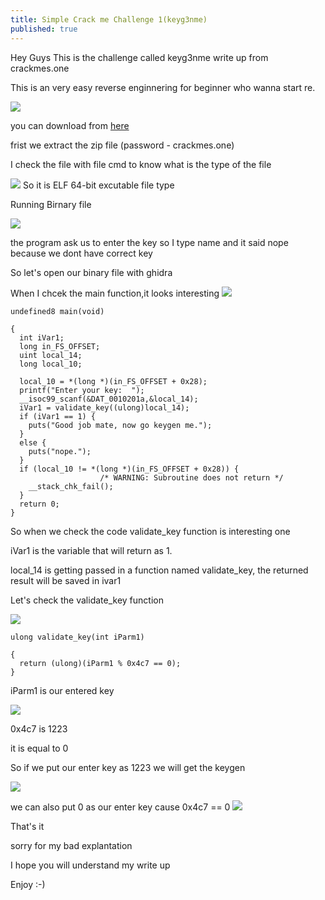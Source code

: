 ```yaml
---
title: Simple Crack me Challenge 1(keyg3nme)
published: true
---
```


Hey Guys This is the challenge called keyg3nme write up from crackmes.one

This is an very easy reverse enginnering for beginner who wanna start re.

![](https://raw.githubusercontent.com/Cnw311/hack-the-box/gh-pages/assets/cracmes/keyg3nme/challenge.png)

you can download from [here](https://crackmes.one/static/crackme/5da31ebc33c5d46f00e2c661.zip)

frist we extract the zip file (password - crackmes.one)

I check the file with file cmd to know what is the type of the file

![](https://raw.githubusercontent.com/Cnw311/hack-the-box/gh-pages/assets/cracmes/keyg3nme/file.jpg)
So it is ELF 64-bit excutable file type 

Running Birnary file

![](https://raw.githubusercontent.com/Cnw311/hack-the-box/gh-pages/assets/cracmes/keyg3nme/running-binary-file.jpg)

the program ask us to enter the key so I type name and it said nope because we dont have correct key 

So let's open our binary file with ghidra 

When I chcek the main function,it looks interesting 
![](https://raw.githubusercontent.com/Cnw311/hack-the-box/gh-pages/assets/cracmes/keyg3nme/ghidra.png)

```
undefined8 main(void)

{
  int iVar1;
  long in_FS_OFFSET;
  uint local_14;
  long local_10;
  
  local_10 = *(long *)(in_FS_OFFSET + 0x28);
  printf("Enter your key:  ");
  __isoc99_scanf(&DAT_0010201a,&local_14);
  iVar1 = validate_key((ulong)local_14);
  if (iVar1 == 1) {
    puts("Good job mate, now go keygen me.");
  }
  else {
    puts("nope.");
  }
  if (local_10 != *(long *)(in_FS_OFFSET + 0x28)) {
                    /* WARNING: Subroutine does not return */
    __stack_chk_fail();
  }
  return 0;
}
```
So when we check the code validate_key function is interesting one 

iVar1 is the variable that will return as 1.

local_14 is getting passed in a function named validate_key, the returned result will be saved in ivar1


Let's check the validate_key function 

![](https://raw.githubusercontent.com/Cnw311/hack-the-box/gh-pages/assets/cracmes/keyg3nme/validate-key.png)

```
ulong validate_key(int iParm1)

{
  return (ulong)(iParm1 % 0x4c7 == 0);
}
```

iParm1 is our entered key 

![](https://raw.githubusercontent.com/Cnw311/hack-the-box/gh-pages/assets/cracmes/keyg3nme/0x4c17.jpg)

0x4c7 is 1223

it is equal to 0 

So if we put our enter key as 1223 we will get the keygen 

![](https://raw.githubusercontent.com/Cnw311/hack-the-box/gh-pages/assets/cracmes/keyg3nme/final1.jpg)

we can also put 0 as our enter key cause 0x4c7 == 0
![](https://raw.githubusercontent.com/Cnw311/hack-the-box/gh-pages/assets/cracmes/keyg3nme/final2.jpg)

That's it 

sorry for my bad explantation

I hope you will understand my write up

Enjoy :-)
